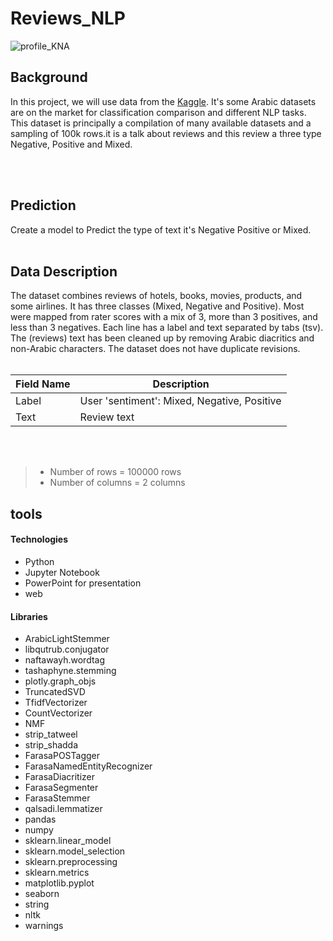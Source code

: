 # Reviews_NLP
![profile_KNA](https://user-images.githubusercontent.com/91732259/147854460-118c5352-ef46-4489-9fe2-70052c14e1ca.jpg)

## Background
In this project, we will use data from the [Kaggle](https://www.kaggle.com/abedkhooli/arabic-100k-reviews).  It's some Arabic datasets are on the market for classification comparison and different NLP tasks. This dataset is principally a compilation of many available datasets and a sampling of 100k rows.it is a talk about reviews and this review a three type Negative, Positive and Mixed.

<br/>
<br/>

## Prediction
Create a model to Predict the type of text it's Negative Positive or Mixed.
<br/>
<br/>

## Data Description 
The dataset combines reviews of hotels, books, movies, products, and some airlines. It has three classes (Mixed, Negative and Positive). Most were mapped from rater scores with a mix of 3, more than 3 positives, and less than 3 negatives. Each line has a label and text separated by tabs (tsv). The (reviews) text has been cleaned up by removing Arabic diacritics and non-Arabic characters. The dataset does not have duplicate revisions.
<br/>
<br/>

| Field Name        | Description                                                                                                |
|-------------------|------------------------------------------------------------------------------------------------------------|
|Label              |User 'sentiment': Mixed, Negative, Positive                                                                 |
|Text               |Review text                                                                                                 |

<br/>
<br/>

> * Number of rows = 100000 rows
> * Number of columns = 2 columns

## tools

#### Technologies
* Python
* Jupyter Notebook
* PowerPoint for presentation
* web

#### Libraries
* ArabicLightStemmer
* libqutrub.conjugator
* naftawayh.wordtag 
* tashaphyne.stemming
* plotly.graph_objs 
* TruncatedSVD
* TfidfVectorizer
* CountVectorizer
* NMF
* strip_tatweel
* strip_shadda
* FarasaPOSTagger
* FarasaNamedEntityRecognizer
* FarasaDiacritizer
* FarasaSegmenter
* FarasaStemmer
* qalsadi.lemmatizer
*  pandas
*  numpy 
*  sklearn.linear_model 
*  sklearn.model_selection 
*  sklearn.preprocessing 
*  sklearn.metrics
*   matplotlib.pyplot
*   seaborn 
*   string
*   nltk
*   warnings
